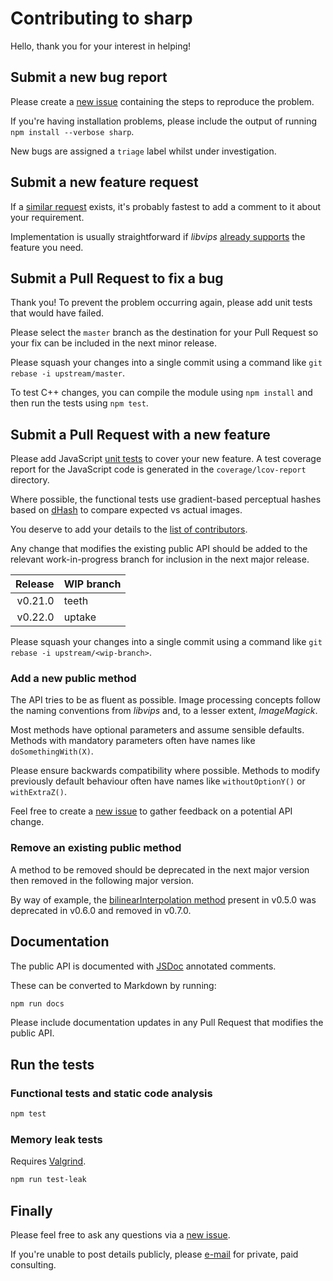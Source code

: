 # Contributing to sharp

Hello, thank you for your interest in helping!

## Submit a new bug report

Please create a [new issue](https://github.com/lovell/sharp/issues/new) containing the steps to reproduce the problem.

If you're having installation problems, please include the output of running `npm install --verbose sharp`.

New bugs are assigned a `triage` label whilst under investigation.

## Submit a new feature request

If a [similar request](https://github.com/lovell/sharp/labels/enhancement) exists, it's probably fastest to add a comment to it about your requirement.

Implementation is usually straightforward if _libvips_ [already supports](https://libvips.github.io/libvips/API/current/) the feature you need.

## Submit a Pull Request to fix a bug

Thank you! To prevent the problem occurring again, please add unit tests that would have failed.

Please select the `master` branch as the destination for your Pull Request so your fix can be included in the next minor release.

Please squash your changes into a single commit using a command like `git rebase -i upstream/master`.

To test C++ changes, you can compile the module using `npm install` and then run the tests using `npm test`.

## Submit a Pull Request with a new feature

Please add JavaScript [unit tests](https://github.com/lovell/sharp/tree/master/test/unit) to cover your new feature.
A test coverage report for the JavaScript code is generated in the `coverage/lcov-report` directory.

Where possible, the functional tests use gradient-based perceptual hashes
based on [dHash](http://www.hackerfactor.com/blog/index.php?/archives/529-Kind-of-Like-That.html)
to compare expected vs actual images.

You deserve to add your details to the [list of contributors](https://github.com/lovell/sharp/blob/master/package.json#L5).

Any change that modifies the existing public API should be added to the relevant work-in-progress branch for inclusion in the next major release.

| Release | WIP branch |
| ------: | :--------- |
| v0.21.0 | teeth      |
| v0.22.0 | uptake     |

Please squash your changes into a single commit using a command like `git rebase -i upstream/<wip-branch>`.

### Add a new public method

The API tries to be as fluent as possible. Image processing concepts follow the naming conventions from _libvips_ and, to a lesser extent, _ImageMagick_.

Most methods have optional parameters and assume sensible defaults. Methods with mandatory parameters often have names like `doSomethingWith(X)`.

Please ensure backwards compatibility where possible. Methods to modify previously default behaviour often have names like `withoutOptionY()` or `withExtraZ()`.

Feel free to create a [new issue](https://github.com/lovell/sharp/issues/new) to gather feedback on a potential API change.

### Remove an existing public method

A method to be removed should be deprecated in the next major version then removed in the following major version.

By way of example, the [bilinearInterpolation method](https://github.com/lovell/sharp/blob/v0.6.0/index.js#L155) present in v0.5.0 was deprecated in v0.6.0 and removed in v0.7.0.

## Documentation

The public API is documented with [JSDoc](http://usejsdoc.org/) annotated comments.

These can be converted to Markdown by running:
```sh
npm run docs
```

Please include documentation updates in any Pull Request that modifies the public API.

## Run the tests

### Functional tests and static code analysis

```sh
npm test
```

### Memory leak tests

Requires [Valgrind](http://valgrind.org/).

```sh
npm run test-leak
```

## Finally

Please feel free to ask any questions via a
[new issue](https://github.com/lovell/sharp/issues/new).

If you're unable to post details publicly, please
[e-mail](https://github.com/lovell/sharp/blob/master/package.json#L4)
for private, paid consulting.
